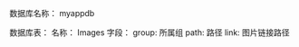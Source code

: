 数据库名称：  myappdb

数据库表：
    名称： Images
           字段：
                group:  所属组
                path: 路径
                link: 图片链接路径